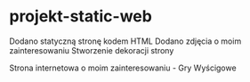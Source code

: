# projekt-static-web

Dodano statyczną stronę kodem HTML
Dodano zdjęcia o moim zainteresowaniu
Stworzenie dekoracji strony

Strona internetowa o moim zainteresowaniu - Gry Wyścigowe

